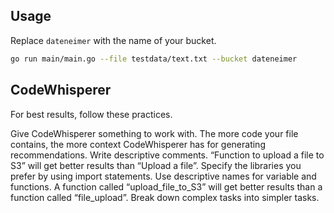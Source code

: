 
## Usage

Replace `dateneimer` with the name of your bucket.

```bash
go run main/main.go --file testdata/text.txt --bucket dateneimer
```


## CodeWhisperer

For best results, follow these practices.

Give CodeWhisperer something to work with. The more code your file contains, the more context CodeWhisperer has for generating recommendations.
Write descriptive comments. “Function to upload a file to S3” will get better results than “Upload a file”.
Specify the libraries you prefer by using import statements.
Use descriptive names for variable and functions. A function called “upload_file_to_S3” will get better results than a function called “file_upload”.
Break down complex tasks into simpler tasks.